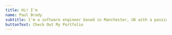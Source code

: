 ```yaml
---
title: Hi! I'm
name: Paul Brady
subtitle: I'm a software engineer based in Manchester, UK with a passion for building beautiful websites and complex applications.
buttonText: Check Out My Portfolio
---
```

